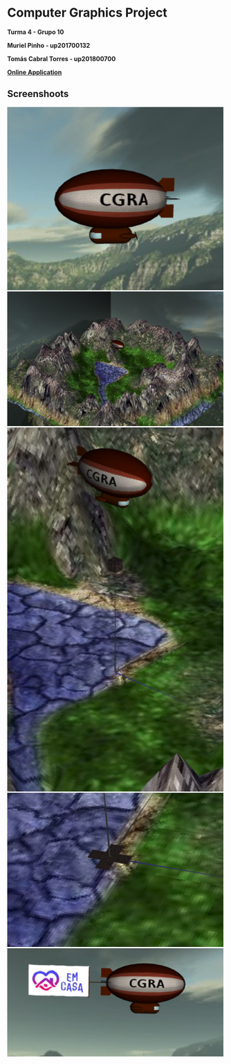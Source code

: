 # Computer Graphics Project

**Turma 4 - Grupo 10** 

**Muriel Pinho - up201700132**

**Tomás Cabral Torres - up201800700**

**[Online Application](https://murielpinho.github.io/FEUP-CGRA-Proj/Proj "Online Application")**


## Screenshoots

<img src="Screenshots/proj-t04g10-1.png" width= "500" > 
<img src="Screenshots/proj-t04g10-2.png" width= "500" >
<img src="Screenshots/proj-t04g10-3.png" width= "500" >
<img src="Screenshots/proj-t04g10-4.png" width= "500" >
<img src="Screenshots/proj-t04g10-5.png" width= "500" >


